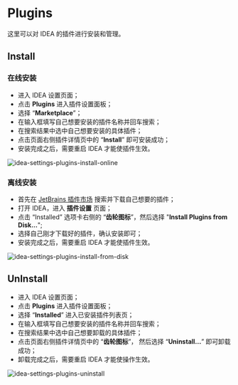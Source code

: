 # Plugins

这里可以对 IDEA 的插件进行安装和管理。

## Install

### 在线安装

- 进入 IDEA 设置页面；
- 点击 **Plugins** 进入插件设置面板；
- 选择 “**Marketplace**”；
- 在输入框填写自己想要安装的插件名称并回车搜索；
- 在搜索结果中选中自己想要安装的具体插件；
- 点击页面右侧插件详情页中的 “**Install**” 即可安装成功；
- 安装完成之后，需要重启 IDEA 才能使插件生效。

![idea-settings-plugins-install-online](https://rmt.ladydaily.com/fetch/seven/storage/image-20210731032713278.png)

### 离线安装

- 首先在 [JetBrains 插件市场](https://plugins.jetbrains.com/) 搜索并下载自己想要的插件；
- 打开 IDEA，进入 **插件设置** 页面；
- 点击 “Installed” 选项卡右侧的 “**齿轮图标**”，然后选择 "**Install Plugins from Disk...**";
- 选择自己刚才下载好的插件，确认安装即可；
- 安装完成之后，需要重启 IDEA 才能使插件生效。

![idea-settings-plugins-install-from-disk](https://rmt.ladydaily.com/fetch/seven/storage/image-20210731033910333.png)

## UnInstall

- 进入 IDEA 设置页面；
- 点击 **Plugins** 进入插件设置面板；
- 选择 “**Installed**” 进入已安装插件列表页；
- 在输入框填写自己想要安装的插件名称并回车搜索；
- 在搜索结果中选中自己想要卸载的具体插件；
- 点击页面右侧插件详情页中的 “**齿轮图标**”， 然后选择 “**Uninstall...**” 即可卸载成功；
- 卸载完成之后，需要重启 IDEA 才能使操作生效。

![idea-settings-plugins-uninstall](https://rmt.ladydaily.com/fetch/seven/storage/image-20210731034819312.png)
